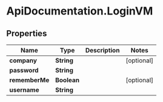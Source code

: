 # ApiDocumentation.LoginVM

## Properties
Name | Type | Description | Notes
------------ | ------------- | ------------- | -------------
**company** | **String** |  | [optional] 
**password** | **String** |  | 
**rememberMe** | **Boolean** |  | [optional] 
**username** | **String** |  | 


